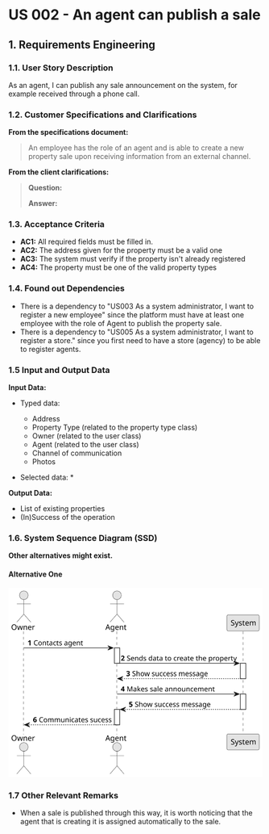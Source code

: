 # US 002 - An agent can publish a sale

## 1. Requirements Engineering


### 1.1. User Story Description


As an agent, I can publish any sale announcement on the system, for example received through a phone call.


### 1.2. Customer Specifications and Clarifications


**From the specifications document:**

>	An employee has the role of an agent and is able to create a new property sale upon receiving information from an external channel.


**From the client clarifications:**

> **Question:**
>
> **Answer:**


### 1.3. Acceptance Criteria


* **AC1:** All required fields must be filled in.
* **AC2:** The address given for the property must be a valid one
* **AC3:** The system must verify if the property isn't already registered
* **AC4:** The property must be one of the valid property types

### 1.4. Found out Dependencies


* There is a dependency to "US003 As a system administrator, I want to register a new employee" since the platform must have at least one employee with the role of Agent to publish the property sale.
* There is a dependency to "US005  As a system administrator, I want to register a store." since you first need to have a store (agency) to be able to register agents.


### 1.5 Input and Output Data


**Input Data:**

* Typed data:
    * Address
    * Property Type (related to the property type class)
    * Owner (related to the user class)
    * Agent (related to the user class)
    * Channel of communication
    * Photos

* Selected data:
	*


**Output Data:**

* List of existing properties
* (In)Success of the operation

### 1.6. System Sequence Diagram (SSD)

**Other alternatives might exist.**

#### Alternative One

![System Sequence Diagram](svg/us002-system-sequence-diagram.svg)

### 1.7 Other Relevant Remarks

* When a sale is published through this way, it is worth noticing that the agent that is creating it is assigned automatically to the sale.
